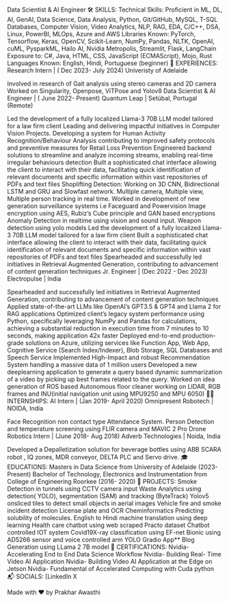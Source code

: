 Data Scientist & AI Engineer
🛠️ SKILLS:
Technical Skills: Proficient in ML, DL, AI, GenAI, Data Science, Data Analysis, Python, Git/GitHub, MySQL, T-SQL Databases, Computer Vision, Video Analytics, NLP, RAG, EDA, C/C++, DSA, Linux, PowerBI, MLOps, Azure and AWS
Libraries Known: PyTorch, Tensorflow, Keras, OpenCV, Scikit-Learn, NumPy, Pandas, NLTK, OpenAI, cuML, PysparkML, Hailo AI, Nvidia Metropolis, Streamlit, Flask, LangChain
Exposure to: C#, Java, HTML, CSS, JavaScript (ECMAScript), Mojo, Rust
Languages Known: English, Hindi, Portuguese (beginner)
💼 EXPERIENCES:
Research Intern | ( Dec 2023- July 2024)
Univeristy of Adelaide

Involved in research of Gait analysis using stereo cameras and 2D camera
Worked on Singularity, Openpose, ViTPose and Yolov8
Data Scientist & AI Engineer | ( June 2022- Present)
Quantum Leap | Setúbal, Portugal (Remote)

Led the development of a fully localized Llama-3 70B LLM model tailored for a law firm client
Leading and delivering impactful initiatives in Computer Vision Projects. Developing a system for Human Activity Recognition/Behaviour Analysis contributing to improved safety protocols and preventive measures for Retail Loss Prevention
Engineered backend solutions to streamline and analyze incoming streams, enabling real-time irregular behaviours detection
Built a sophisticated chat interface allowing the client to interact with their data, facilitating quick identification of relevant documents and specific information within vast repositories of PDFs and text files
Shoplifting Detection: Working on 3D CNN, Bidirectional LSTM and GRU and Slowfast network.
Multiple camera, Multiple view, Multiple person tracking in real time. Worked in development of new generation surveillance systems i.e Faceguard and Powervision
Image encryption using AES, Rubiz’s Cube principle and GAN based encryptions
Anomaly Detection in realtime using vision and sound input.
Weapon detection using yolo models
Led the development of a fully localized Llama-3 70B LLM model tailored for a law firm client
Built a sophisticated chat interface allowing the client to interact with their data, facilitating quick identification of relevant documents and specific information within vast repositories of PDFs and text files
Spearheaded and successfully led initiatives in Retrieval Augmented Generation, contributing to advancement of content generation techniques
Jr. Engineer | (Dec 2022 - Dec 2023)
Electropulse | India

Spearheaded and successfully led initiatives in Retrieval Augmented Generation, contributing to advancement of content generation techniques
Applied state-of-the-art LLMs like OpenAI’s GPT3.5 & GPT4 and Llama 2 for RAG applications
Optimized client’s legacy system performance using Python, specifically leveraging NumPy and Pandas for calculations, achieving a substantial reduction in execution time from 7 minutes to 10 seconds, making application 42x faster
Deployed end-to-end production-grade solutions on Azure, utilizing services like Function App, Web App, Cognitive Service (Search Index/Indexer), Blob Storage, SQL Databases and Speech Service
Implemented High-Impact and robust Recommendation System handling a massive data of 1 million users
Developed a new deeplearning application to generate a query based dynamic summarization of a video by picking up best frames related to the query.
Worked on idea generation of ROS based Autonomous floor cleaner working on LIDAR, RGB frames and INU(initial navigation unit using MPU9250 and MPU 6050)
🧑‍💻 INTERNSHIPS:
AI Intern | (Jan 2019- April 2020)
Omnipresent Robotech | NOIDA, India

Face Recognition non contact type Attendance System.
Person Detection and temperature screening using FLIR camera and MAVIC 2 Pro Drone
Robotics Intern | (June 2018- Aug 2018)
Adverb Technologies | Noida, India

Developed a Depalletization solution for beverage bottles using ABB SCARA robot , IQ zones, MDR conveyor, DELTA PLC and Servo drive.
🎓 EDUCATIONS:
Masters in Data Science from University of Adelaide (2023- Present)
Bachelor of Technology, Electronics and Instrumentation from College of Engineering Roorkee (2016- 2020)
📂 PROJECTS:
Smoke Detection in tunnels using CCTV camera input
Waste Analytics using detection( YOLO), segmentation (SAM) and tracking (ByteTrack)
Yolov5 onsliced tiles to detect small objects in aerial images
Vehicle fire and smoke incident detection
License plate and OCR
Cheminformatics Predicting solubility of molecules.
English to Hindi machine translation using deep learning
Health care chatbot using web scraped Practo dataset
Chatbot controlled IOT system
Covid19X-ray classification using EF-net
Bionic using AD5266 sensor and voice controlled arm
YOLO Gradio App**
Blog Generation using LLama 2 7B model
📜 CERTIFICATIONS:
Nvidia- Accelerating End to End Data Science Workflow
Nvidia- Building Real- Time Video AI Application
Nvidia- Building Video AI Application at the Edge on Jetson
Nvidia- Fundamental of Accelerated Computing with Cuda python
📬 SOCIALS:
[LinkedIn X

Made with ❤️ by Prakhar Awasthi
